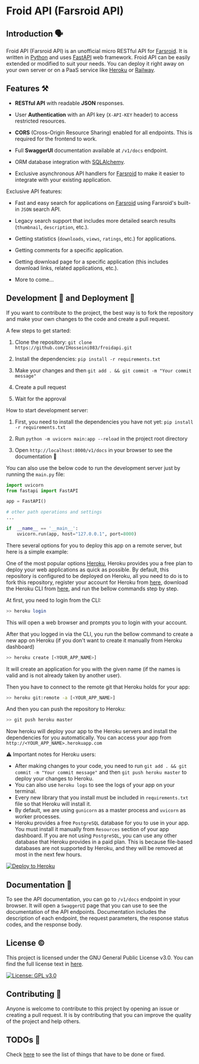 # Froid API (Farsroid API)

## Introduction 🗣️

Froid API (Farsroid API) is an unofficial micro RESTful API for [Farsroid](https://www.farsroid.com  'Farsroid Homepage').
It is written in [Python](https://www.python.org  'Python Homepage') and uses
[FastAPI](https://fastapi.tiangolo.com/  'FastAPI Documentation') web framework. Froid API can be easily extended
or modified to suit your needs. You can deploy it right away on
your own server or on a PaaS service like [Heroku](https://www.heroku.com) or [Railway](https://railway.app/).

## Features ⚒️

- **RESTful API** with readable **JSON** responses.

- User **Authentication** with an API key (`X-API-KEY` header) to access restricted resources.

- **CORS** (Cross-Origin Resource Sharing) enabled for all endpoints. This is required for the frontend to work.

- Full **SwaggerUI** documentation available at `/v1/docs` endpoint.

- ORM database integration with [SQLAlchemy](https://www.sqlalchemy.org/).

- Exclusive asynchronous API handlers for [Farsroid](https://www.farsroid.com) to make it easier to integrate with your existing application.

Exclusive API features:

- Fast and easy search for applications on [Farsroid](https://www.farsroid.com) using Farsroid's built-in `JSON` search API.

- Legacy search support that includes more detailed search results (`thumbnail`, `description`, etc.).

- Getting statistics (`downloads`, `views`, `ratings`, etc.) for applications.

- Getting comments for a specific application.

- Getting download page for a specific application (this includes download links, related applications, etc.).

- More to come...

## Development 🚧 and Deployment 🚀

If you want to contribute to the project, the best way is to fork the repository and make your own changes to the code
and create a pull request.

A few steps to get started:

1. Clone the repository: `git clone https://github.com/IHosseini083/froidapi.git`

2. Install the dependencies: `pip install -r requirements.txt`

3. Make your changes and then `git add . && git commit -m "Your commit message"`

4. Create a pull request

5. Wait for the approval

How to start development server:

1. First, you need to install the dependencies you have not yet: `pip install -r requirements.txt`

2. Run `python -m uvicorn main:app --reload` in the project root directory

3. Open `http://localhost:8000/v1/docs` in your browser to see the documentation 🙂

You can also use the below code to run the development server just by running the `main.py` file:

```python
import uvicorn
from fastapi import FastAPI  

app = FastAPI()

# other path operations and settings
...

if  __name__ == '__main__':
    uvicorn.run(app, host="127.0.0.1", port=8000)
```

There several options for you to deploy this app on a remote server, but here is a simple example:

One of the most popular options [Heroku](https://heroku.com), Heroku provides you a free plan to deploy your web applications as quick as possible. By default, this repository is configured to be deployed on Heroku, all you need to do is to fork this repository, register your account for Heroku from [here](https://signup.heroku.com/login), download the Heroku CLI from [here](https://devcenter.heroku.com/articles/heroku-cli#download-and-install), and run the bellow commands step by step.

At first, you need to login from the CLI:

```bash
>> heroku login
```

This will open a web browser and prompts you to login with your account.

After that you logged in via the CLI, you run the bellow command to create a new app on Heroku (if you don't want to create it manually from Heroku dashboard)

```bash
>> heroku create [<YOUR_APP_NAME>]
```

It will create an application for you with the given name (if the names is valid and is not already taken by another user).

Then you have to connect to the remote git that Heroku holds for your app:

```bash
>> heroku git:remote -a [<YOUR_APP_NAME>]
```

And then you can push the repository to Heroku:

```bash
>> git push heroku master
```

Now heroku will deploy your app to the Heroku servers and install the dependencies for you automatically.
You can access your app from `http://<YOUR_APP_NAME>.herokuapp.com`

⚠️ Important notes for Heroku users:

- After making changes to your code, you need to run `git add . && git commit -m "Your commit message"`
and then `git push heroku master` to deploy your changes to Heroku.
- You can also use `heroku logs` to see the logs of your app on your terminal.
- Every new library that you install must be included in `requirements.txt` file so that Heroku will install it.
- By default, we are using `gunicorn` as a master process and `uvicorn` as worker processes.
- Heroku provides a free `PostgreSQL` database for you to use in your app. You must install it manually from `Resources` section of your app dashboard.
If you are not using `PostgreSQL`, you can use any other database that Heroku provides in a paid plan.
This is because file-based databases are not supported by Heroku, and they will be removed at most in the next few hours.

[![Deploy to Heroku](https://www.herokucdn.com/deploy/button.svg)](https://heroku.com/deploy)

## Documentation 📖

To see the API documentation, you can go to `/v1/docs` endpoint in your browser.
It will open a `SwaggerUI` page that you can use to see the documentation of the API endpoints.
Documentation includes the description of each endpoint, the request parameters, the response status codes, and the response body.

## License ©️

This project is licensed under the GNU General Public License v3.0.
You can find the full license text in [here](LICENSE.txt).

[![License: GPL v3.0](https://img.shields.io/badge/License-GPL%20v3.0-blue.svg)](https://www.gnu.org/licenses/gpl-3.0)

## Contributing 💪

Anyone is welcome to contribute to this project by opening an issue or creating a pull request.
It is by contributing that you can improve the quality of the project and help others.

## TODOs 📝

Check [here](TODO.md) to see the list of things that have to be done or fixed.
